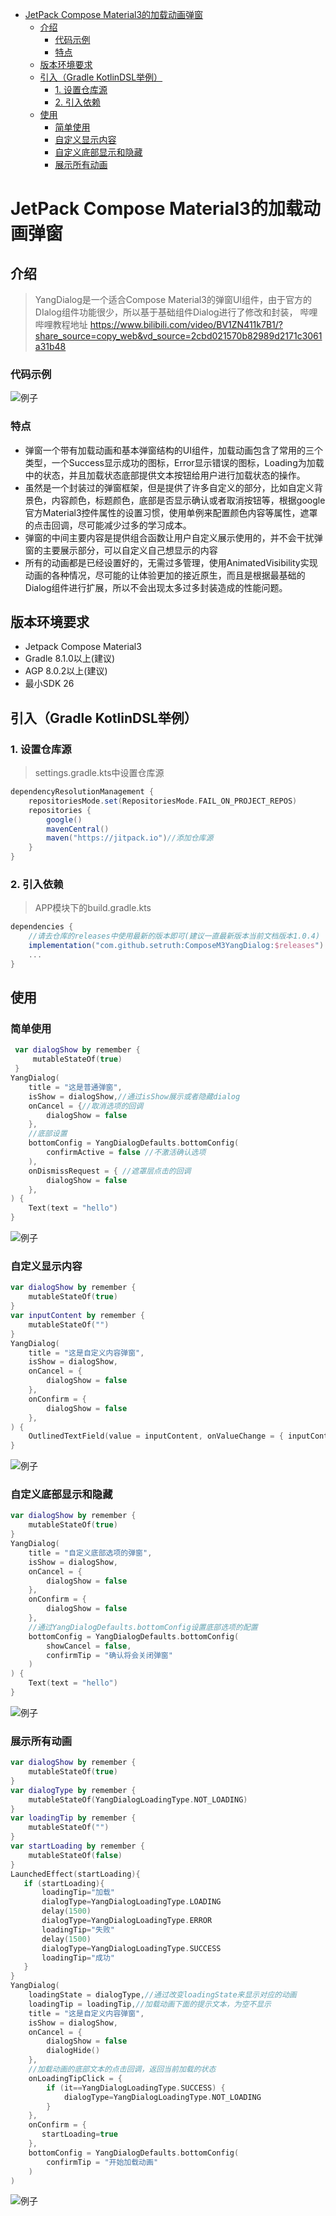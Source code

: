 - [JetPack Compose Material3的加载动画弹窗](#jetpack-compose-material3的加载动画弹窗)
  - [介绍](#介绍)
    - [代码示例](#代码示例)
    - [特点](#特点)
  - [版本环境要求](#版本环境要求)
  - [引入（Gradle KotlinDSL举例）](#引入gradle-kotlindsl举例)
    - [1. 设置仓库源](#1-设置仓库源)
    - [2. 引入依赖](#2-引入依赖)
  - [使用](#使用)
    - [简单使用](#简单使用)
    - [自定义显示内容](#自定义显示内容)
    - [自定义底部显示和隐藏](#自定义底部显示和隐藏)
    - [展示所有动画](#展示所有动画)

# JetPack Compose Material3的加载动画弹窗  

## 介绍

> YangDialog是一个适合Compose Material3的弹窗UI组件，由于官方的DIalog组件功能很少，所以基于基础组件Dialog进行了修改和封装，
> 哔哩哔哩教程地址 https://www.bilibili.com/video/BV1ZN411k7B1/?share_source=copy_web&vd_source=2cbd021570b82989d2171c3061a31b48

### 代码示例

<img src="imgResource\example.gif" alt="例子" with="20%" />





### 特点

- 弹窗一个带有加载动画和基本弹窗结构的UI组件，加载动画包含了常用的三个类型，一个Success显示成功的图标，Error显示错误的图标，Loading为加载中的状态，并且加载状态底部提供文本按钮给用户进行加载状态的操作。
- 虽然是一个封装过的弹窗框架，但是提供了许多自定义的部分，比如自定义背景色，内容颜色，标题颜色，底部是否显示确认或者取消按钮等，根据google官方Material3控件属性的设置习惯，使用单例来配置颜色内容等属性，遮罩的点击回调，尽可能减少过多的学习成本。
- 弹窗的中间主要内容是提供组合函数让用户自定义展示使用的，并不会干扰弹窗的主要展示部分，可以自定义自己想显示的内容
- 所有的动画都是已经设置好的，无需过多管理，使用AnimatedVisibility实现动画的各种情况，尽可能的让体验更加的接近原生，而且是根据最基础的Dialog组件进行扩展，所以不会出现太多过多封装造成的性能问题。

## 版本环境要求

- Jetpack Compose Material3
- Gradle 8.1.0以上(建议)
- AGP 8.0.2以上(建议)
- 最小SDK 26

## 引入（Gradle KotlinDSL举例）

### 1. 设置仓库源

> settings.gradle.kts中设置仓库源

```groovy
dependencyResolutionManagement {
    repositoriesMode.set(RepositoriesMode.FAIL_ON_PROJECT_REPOS)
    repositories {
        google()
        mavenCentral()
        maven("https://jitpack.io")//添加仓库源
    }
}
```

### 2. 引入依赖

> APP模块下的build.gradle.kts

```groovy
dependencies {
    //请去仓库的releases中使用最新的版本即可(建议一直最新版本当前文档版本1.0.4)
    implementation("com.github.setruth:ComposeM3YangDialog:$releases")
	...
}
```

## 使用

###  简单使用

```kotlin
 var dialogShow by remember {
     mutableStateOf(true)
 }
YangDialog(
    title = "这是普通弹窗",
    isShow = dialogShow,//通过isShow展示或者隐藏dialog
    onCancel = {//取消选项的回调
        dialogShow = false
    },
    //底部设置
    bottomConfig = YangDialogDefaults.bottomConfig(
        confirmActive = false //不激活确认选项 
    ),
    onDismissRequest = { //遮罩层点击的回调
        dialogShow = false
    },
) {
    Text(text = "hello")
}
```

<img src="imgResource\commonDialog.gif" alt="例子" with="20%" />





### 自定义显示内容

```kotlin
var dialogShow by remember {
    mutableStateOf(true)
}
var inputContent by remember {
    mutableStateOf("")
}
YangDialog(
    title = "这是自定义内容弹窗",
    isShow = dialogShow,
    onCancel = {
        dialogShow = false
    },
    onConfirm = {
        dialogShow = false
    },
) {
    OutlinedTextField(value = inputContent, onValueChange = { inputContent = it })//自定义内容
}
```

<img src="imgResource\diyContent.gif" alt="例子" with="20%" />

### 自定义底部显示和隐藏

```kotlin
var dialogShow by remember {
    mutableStateOf(true)
}
YangDialog(
    title = "自定义底部选项的弹窗",
    isShow = dialogShow,
    onCancel = {
        dialogShow = false
    },
    onConfirm = {
        dialogShow = false
    },
    //通过YangDialogDefaults.bottomConfig设置底部选项的配置
    bottomConfig = YangDialogDefaults.bottomConfig(
        showCancel = false,
        confirmTip = "确认将会关闭弹窗"
    )
) {
    Text(text = "hello")
}
```

<img src="imgResource\diyBottom.gif" alt="例子" with="20%" />

### 展示所有动画

```kotlin
var dialogShow by remember {
    mutableStateOf(true)
}
var dialogType by remember {
    mutableStateOf(YangDialogLoadingType.NOT_LOADING)
}
var loadingTip by remember {
    mutableStateOf("")
}
var startLoading by remember {
    mutableStateOf(false)
}
LaunchedEffect(startLoading){
   if (startLoading){
       loadingTip="加载"
       dialogType=YangDialogLoadingType.LOADING
       delay(1500)
       dialogType=YangDialogLoadingType.ERROR
       loadingTip="失败"
       delay(1500)
       dialogType=YangDialogLoadingType.SUCCESS
       loadingTip="成功"
   }
}
YangDialog(
    loadingState = dialogType,//通过改变loadingState来显示对应的动画
    loadingTip = loadingTip,//加载动画下面的提示文本，为空不显示
    title = "这是自定义内容弹窗",
    isShow = dialogShow,
    onCancel = {
        dialogShow = false
        dialogHide()
    },
    //加载动画的底部文本的点击回调，返回当前加载的状态
    onLoadingTipClick = {
        if (it==YangDialogLoadingType.SUCCESS) {
            dialogType=YangDialogLoadingType.NOT_LOADING
        }
    },
    onConfirm = {
       startLoading=true
    },
    bottomConfig = YangDialogDefaults.bottomConfig(
        confirmTip = "开始加载动画"
    )
)
```

<img src="imgResource\allState.gif" alt="例子" with="20%" />

